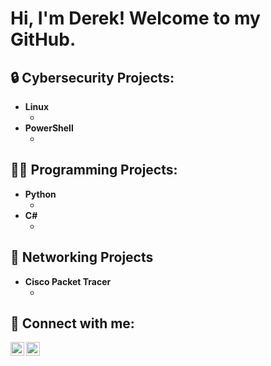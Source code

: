<h1>Hi, I'm Derek! Welcome to my GitHub.</h1>

<h2>🔒 Cybersecurity Projects:</h2>

- <b>Linux</b>
  - [](https://github.com/degarci8)
- <b>PowerShell</b>
  - [](https://github.com/degarci8)
 
<h2>👨‍💻 Programming Projects:</h2>

- <b>Python</b>
  - [](https://github.com/degarci8)
- <b>C#</b>
  - [](https://github.com/degarci8)


<h2>📡 Networking Projects</h2>

- <b>Cisco Packet Tracer</b>
  - [](https://github.com/degarci8)



<h2> 🤳 Connect with me:</h2>

<!--[<img align="left" alt="JoshMadakor | YouTube" width="22px" src="https://cdn.jsdelivr.net/npm/simple-icons@v3/icons/youtube.svg" />][youtube]
[<img align="left" alt="JoshMadakor | Twitter" width="22px" src="https://cdn.jsdelivr.net/npm/simple-icons@v3/icons/twitter.svg" />][twitter]-->
[<img align="left" alt="DerekGarcia | LinkedIn" width="22px" src="https://cdn.jsdelivr.net/npm/simple-icons@v3/icons/linkedin.svg" />][linkedin]
[<img align="left" alt="Derekgarcia | Instagram" width="22px" src="https://cdn.jsdelivr.net/npm/simple-icons@v3/icons/instagram.svg" />][instagram]

[twitter]: https://twitter.com/joshmadakor
[youtube]: https://www.youtube.com/c/joshmadakor
[instagram]: https://www.instagram.com/de_graci5
[linkedin]: https://linkedin.com/in/degarci8

<!--
**joshmadakor1/joshmadakor1** is a ✨ _special_ ✨ repository because its `README.md` (this file) appears on your GitHub profile.
